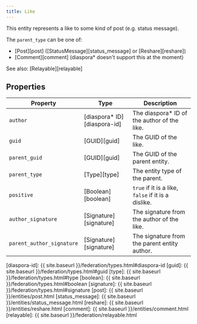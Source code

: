 ```yaml
---
title: Like
---
```


This entity represents a like to some kind of post (e.g. status message).

The `parent_type` can be one of:

* [Post][post] ([StatusMessage][status_message] or [Reshare][reshare])
* [Comment][comment] (diaspora\* doesn't support this at the moment)

See also: [Relayable][relayable]

## Properties

| Property                  | Type                         | Description                                         |
| ------------------------- | ---------------------------- | --------------------------------------------------- |
| `author`                  | [diaspora\* ID][diaspora-id] | The diaspora\* ID of the author of the like.        |
| `guid`                    | [GUID][guid]                 | The GUID of the like.                               |
| `parent_guid`             | [GUID][guid]                 | The GUID of the parent entity.                      |
| `parent_type`             | [Type][type]                 | The entity type of the parent.                      |
| `positive`                | [Boolean][boolean]           | `true` if it is a like, `false` if it is a dislike. |
| `author_signature`        | [Signature][signature]       | The signature from the author of the like.          |
| `parent_author_signature` | [Signature][signature]       | The signature from the parent entity author.        |

[diaspora-id]: {{ site.baseurl }}/federation/types.html#diaspora-id
[guid]: {{ site.baseurl }}/federation/types.html#guid
[type]: {{ site.baseurl }}/federation/types.html#type
[boolean]: {{ site.baseurl }}/federation/types.html#boolean
[signature]: {{ site.baseurl }}/federation/types.html#signature
[post]: {{ site.baseurl }}/entities/post.html
[status_message]: {{ site.baseurl }}/entities/status_message.html
[reshare]: {{ site.baseurl }}/entities/reshare.html
[comment]: {{ site.baseurl }}/entities/comment.html
[relayable]: {{ site.baseurl }}/federation/relayable.html
